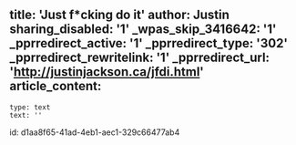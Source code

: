 title: 'Just f*cking do it'
author: Justin
sharing_disabled: '1'
_wpas_skip_3416642: '1'
_pprredirect_active: '1'
_pprredirect_type: '302'
_pprredirect_rewritelink: '1'
_pprredirect_url: 'http://justinjackson.ca/jfdi.html'
article_content:
  -
    type: text
    text: ''
id: d1aa8f65-41ad-4eb1-aec1-329c66477ab4
